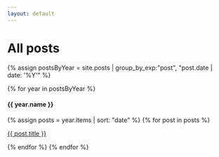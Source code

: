 ```yaml
---
layout: default
---
```


# All posts



{% assign postsByYear = site.posts | group_by_exp:"post", "post.date | date: '%Y'" %}

{% for year in postsByYear %}
#### {{ year.name }}
  {% assign posts = year.items | sort: "date" %}
  {% for post in posts %}
  <p><a href="{{ post.url }}">{{ post.title }}</a></p>
  {% endfor %}
{% endfor %}
  
